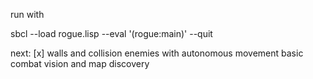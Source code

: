 run with

sbcl --load rogue.lisp --eval '(rogue:main)' --quit


next:
[x] walls and collision
enemies with autonomous movement
basic combat
vision and map discovery

